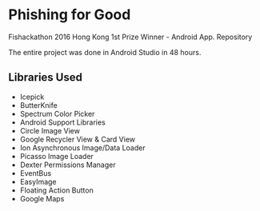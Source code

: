# Phishing for Good
Fishackathon 2016 Hong Kong 1st Prize Winner - Android App. Repository

The entire project was done in Android Studio in 48 hours.

Libraries Used
--------------
* Icepick
* ButterKnife
* Spectrum Color Picker
* Android Support Libraries
* Circle Image View
* Google Recycler View & Card View
* Ion Asynchronous Image/Data Loader
* Picasso Image Loader
* Dexter Permissions Manager
* EventBus
* EasyImage
* Floating Action Button
* Google Maps
